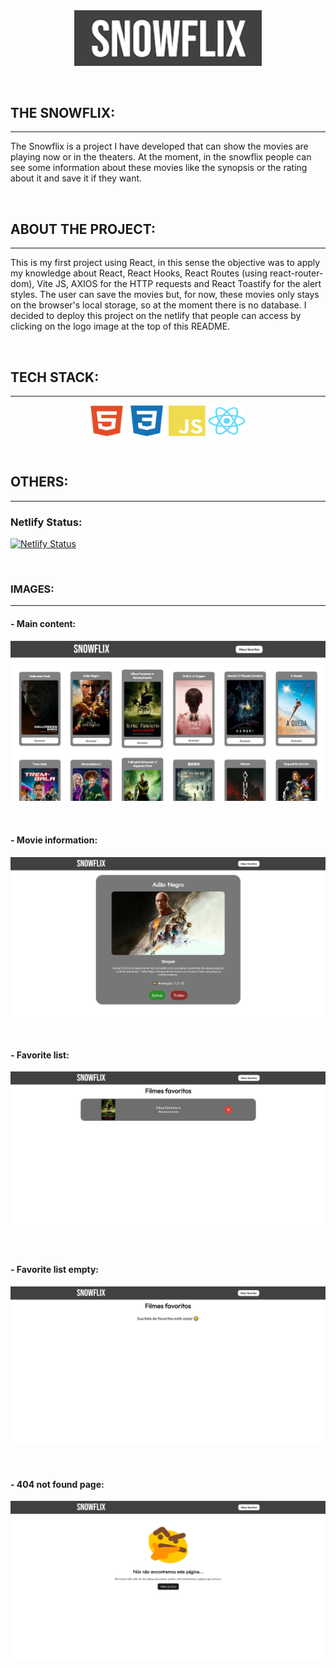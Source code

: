<div id='content' style='display: flex; justify-content:center; align-items:center; flex-direction: column;'>
   <a href='https://snowflix-project.netlify.app/' target='_blank'>
      <img id='logo-snowlfix' style='width: 300px' src='./assets/Snowflix-logo.png' alt='Snowflix logo' />
   </a>
</div>


&nbsp;
## THE SNOWFLIX:
---
<p>
   The Snowflix is a project I have developed that can show the movies are playing now or in the theaters. At the moment, in the snowflix people can see some information about these movies like the synopsis or the rating about it and save it if they want.
</p>

&nbsp;
## ABOUT THE PROJECT:
---
<p>
   This is my first project using React, in this sense the objective was to apply my knowledge about React, React Hooks, React Routes (using react-router-dom), Vite JS, AXIOS for the HTTP requests and React Toastify for the alert styles. The user can save the movies but, for now, these movies only stays on the browser's local storage, so at the moment there is no database. I decided to deploy this project on the netlify that people can access by clicking on the logo image at the top of this README.
</p>

&nbsp;
## TECH STACK:
---
<div id='tech-icons' style='display: flex; align-items=center; justify-content: center'>
   <img alt="WhiteArct1c-Javascript" height="50" width="60" 
      src="https://raw.githubusercontent.com/devicons/devicon/master/icons/html5/html5-plain.svg">&nbsp;
   <img alt="WhiteArct1c-Html5" height="50" width="60" 
      src="https://raw.githubusercontent.com/devicons/devicon/master/icons/css3/css3-plain.svg">&nbsp;
   <img alt="WhiteArct1c-Javascript" height="50" width="60" 
      src="https://raw.githubusercontent.com/devicons/devicon/master/icons/javascript/javascript-plain.svg">&nbsp;
   <img alt="WhiteArct1c-Javascript" height="50" width="60" 
      src="https://raw.githubusercontent.com/devicons/devicon/master/icons/react/react-original.svg">&nbsp;
</div>


&nbsp;
## OTHERS:
---

### Netlify Status: 
[![Netlify Status](https://api.netlify.com/api/v1/badges/ea973b36-4b2e-407d-97b6-e0817d7da10b/deploy-status)](https://app.netlify.com/sites/snowflix-project/deploys)

&nbsp;
### IMAGES: 
---

#### - Main content:
<img src='./assets/main-content.png'>

&nbsp;
#### - Movie information:
<img src='./assets/movie-information.png'>

&nbsp;
#### - Favorite list:
<img src='./assets/favorite-list.png'>

&nbsp;
#### - Favorite list empty:
<img src='./assets/favorite-empty.png'>

&nbsp;
#### - 404 not found page:
<img src='./assets/not-found.png'>


